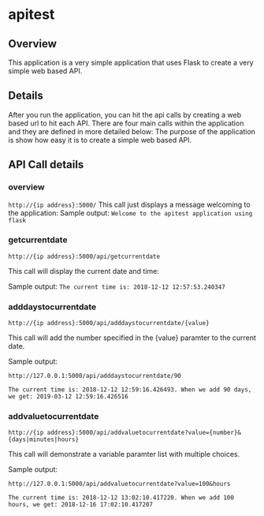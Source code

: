 # apitest

## Overview
This application is a very simple application that uses Flask to create a very simple web based API.

## Details
After you run the application, you can hit the api calls by creating a web based url to hit each API.   There are four main calls within the application and they are defined in more detailed below:   The purpose of the application is show how easy it is to create a simple web based API.

## API Call details

### overview
```http://{ip address}:5000/```
This call just displays a message welcoming to the application:
Sample output:
```Welcome to the apitest application using flask```

### getcurrentdate
```http://{ip address}:5000/api/getcurrentdate```

This call will display the current date and time:

Sample output:
```The current time is: 2018-12-12 12:57:53.240347```

### adddaystocurrentdate
```http://{ip address}:5000/api/adddaystocurrentdate/{value}```

This call will add the number specified in the {value} paramter to the current date.

Sample output:
```
http://127.0.0.1:5000/api/adddaystocurrentdate/90

The current time is: 2018-12-12 12:59:16.426493. When we add 90 days, we get: 2019-03-12 12:59:16.426516
```

### addvaluetocurrentdate
```http://{ip address}:5000/api/addvaluetocurrentdate?value={number}&{days|minutes|hours}```

This call will demonstrate a variable paramter list with multiple choices.

Sample output:
```
http://127.0.0.1:5000/api/addvaluetocurrentdate?value=100&hours

The current time is: 2018-12-12 13:02:10.417220. When we add 100 hours, we get: 2018-12-16 17:02:10.417207
```
